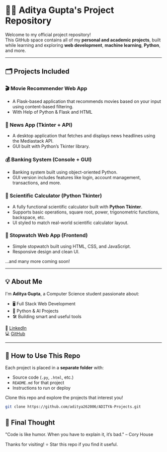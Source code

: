 # 👨‍💻 Aditya Gupta's Project Repository

Welcome to my official project repository!  
This GitHub space contains all of my **personal and academic projects**, built while learning and exploring **web development**, **machine learning**, **Python**, and more.

---

## 🗂️ Projects Included

### 🎬 Movie Recommender Web App
- A Flask-based application that recommends movies based on your input using content-based filtering.
- With Help of Python & Flask and HTML

### 📰 News App (Tkinter + API)
- A desktop application that fetches and displays news headlines using the Mediastack API.
- GUI built with Python’s Tkinter library.

### 💰 Banking System (Console + GUI)
- Banking system built using object-oriented Python.
- GUI version includes features like login, account management, transactions, and more.

### 🔢 Scientific Calculator (Python Tkinter)
- A fully functional scientific calculator built with **Python Tkinter**.
- Supports basic operations, square root, power, trigonometric functions, backspace, etc.
- UI styled to match real-world scientific calculator layout.

### 📱 Stopwatch Web App (Frontend)
- Simple stopwatch built using HTML, CSS, and JavaScript.
- Responsive design and clean UI.

...and many more coming soon!

---

## 💡 About Me

I'm **Aditya Gupta**, a Computer Science student passionate about:
- 🖥️ Full Stack Web Development
- 🤖 Python & AI Projects
- 🛠️ Building smart and useful tools

🔗 [LinkedIn](https://www.linkedin.com/in/aditya-gupta-a2685b312)  
💻 [GitHub](https://github.com/account)

---

## 📝 How to Use This Repo

Each project is placed in a **separate folder** with:
- Source code (`.py`, `.html`, etc.)
- `README.md` for that project
- Instructions to run or deploy

Clone this repo and explore the projects that interest you!

```bash
git clone https://github.com/aditya262006/ADITYA-Projects.git

```
## 🧠 Final Thought

"Code is like humor. When you have to explain it, it’s bad." – Cory House

Thanks for visiting! ⭐ Star this repo if you find it useful.
